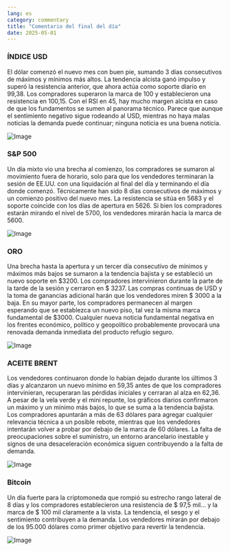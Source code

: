 ```yaml
---
lang: es
category: commentary
title: "Comentario del final del día"
date: 2025-05-01
---
```


### ÍNDICE USD

El dólar comenzó el nuevo mes con buen pie, sumando 3 días consecutivos de máximos y mínimos más altos. La tendencia alcista ganó impulso y superó la resistencia anterior, que ahora actúa como soporte diario en 99,38. Los compradores superaron la marca de 100 y establecieron una resistencia en 100,15. Con el RSI en 45, hay mucho margen alcista en caso de que los fundamentos se sumen al panorama técnico. Parece que aunque el sentimiento negativo sigue rodeando al USD, mientras no haya malas noticias la demanda puede continuar; ninguna noticia es una buena noticia.

![Image](https://markleighedu.github.io/img/May-2025/01-May-2025/usdindex.jpg)

### S&P 500

Un día mixto vio una brecha al comienzo, los compradores se sumaron al movimiento fuera de horario, solo para que los vendedores terminaran la sesión de EE.UU. con una liquidación al final del día y terminando el día donde comenzó. Técnicamente han sido 8 días consecutivos de máximos y un comienzo positivo del nuevo mes. La resistencia se sitúa en 5683 y el soporte coincide con los días de apertura en 5626. Si bien los compradores estarán mirando el nivel de 5700, los vendedores mirarán hacia la marca de 5600.

![Image](https://markleighedu.github.io/img/May-2025/01-May-2025/sp500.jpg)

### ORO

Una brecha hasta la apertura y un tercer día consecutivo de mínimos y máximos más bajos se sumaron a la tendencia bajista y se estableció un nuevo soporte en $3200. Los compradores intervinieron durante la parte de la tarde de la sesión y cerraron en $ 3237. Las compras continuas de USD y la toma de ganancias adicional harán que los vendedores miren $ 3000 a la baja. En su mayor parte, los compradores permanecen al margen esperando que se establezca un nuevo piso, tal vez la misma marca fundamental de $3000. Cualquier nueva noticia fundamental negativa en los frentes económico, político y geopolítico probablemente provocará una renovada demanda inmediata del producto refugio seguro.

![Image](https://markleighedu.github.io/img/May-2025/01-May-2025/gold.jpg)

### ACEITE BRENT

Los vendedores continuaron donde lo habían dejado durante los últimos 3 días y alcanzaron un nuevo mínimo en 59,35 antes de que los compradores intervinieran, recuperaran las pérdidas iniciales y cerraran al alza en 62,36. A pesar de la vela verde y el mini repunte, los gráficos diarios confirmaron un máximo y un mínimo más bajos, lo que se suma a la tendencia bajista. Los compradores apuntarán a más de 63 dólares para agregar cualquier relevancia técnica a un posible rebote, mientras que los vendedores intentarán volver a probar por debajo de la marca de 60 dólares. La falta de preocupaciones sobre el suministro, un entorno arancelario inestable y signos de una desaceleración económica siguen contribuyendo a la falta de demanda.

![Image](https://markleighedu.github.io/img/May-2025/01-May-2025/brentoil.jpg)

### Bitcoin

Un día fuerte para la criptomoneda que rompió su estrecho rango lateral de 8 días y los compradores establecieron una resistencia de $ 97,5 mil... y la marca de $ 100 mil claramente a la vista. La tendencia, el sesgo y el sentimiento contribuyen a la demanda. Los vendedores mirarán por debajo de los 95.000 dólares como primer objetivo para revertir la tendencia.

![Image](https://markleighedu.github.io/img/May-2025/01-May-2025/bitcoin.jpg)

